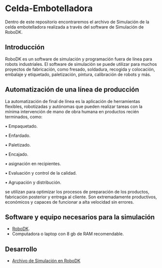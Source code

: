# Celda-Embotelladora
Dentro de este repositorio encontraremos el archivo de Simulación de la celda embotelladora realizada a través del software de Simulación de RoboDK.

## Introducción
RoboDK es un software de simulación y programación fuera de línea para robots industriales. El software de simulación se puede utilizar para muchos proyectos de fabricación, como fresado, soldadura, recogida y colocación, embalaje y etiquetado, paletización, pintura, calibración de robots y más.

## Automatización de una línea de producción

La automatización de final de línea es la aplicación de herramientas flexibles, robotizadas y autónomas que pueden realizar tareas con la mínima intervención de mano de obra humana en productos recién terminados, como:

•	Empaquetado.

•	Enfardado.

•	Paletizado.

•	Encajado.

•	asignación en recipientes.

•	Evaluación y control de la calidad.

•	Agrupación y distribución.

se utilizan para optimizar los procesos de preparación de los productos, fabricación posterior y entrega al cliente. Son extremadamente productivos, económicos y capaces de funcionar a alta velocidad sin errores.

## Software y equipo necesarios para la simulación
- [RoboDK](https://robodk.com/es/download).
- Computadora o laptop con 8 gb de RAM recomendable.

## Desarrollo 
- [Archivo de Simulación en RoboDK](https://github.com/MiguelPM01/Celda-Embotelladora/tree/main/Archivo%20de%20simulaci%C3%B3n%20en%20RoboDK)

